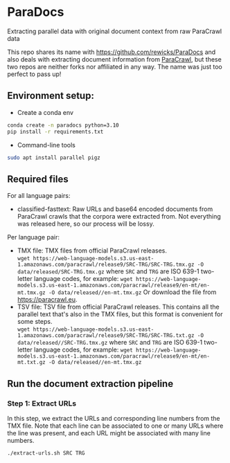 # ParaDocs
Extracting parallel data with original document context from raw ParaCrawl data

This repo shares its name with https://github.com/rewicks/ParaDocs and also deals with extracting document information from [ParaCrawl](https://paracrawl.eu/), but these two repos are neither forks nor affiliated in any way. The name was just too perfect to pass up!

## Environment setup:
<!-- PPTODO -->
* Create a conda env
```bash
conda create -n paradocs python=3.10
pip install -r requirements.txt
```
* Command-line tools
```bash
sudo apt install parallel pigz
```

## Required files
For all language pairs:
* classified-fasttext: Raw URLs and base64 encoded documents from ParaCrawl crawls that the corpora were extracted from. Not everything was released here, so our process will be lossy.

Per language pair:
* TMX file: TMX files from official ParaCrawl releases.  
`wget https://web-language-models.s3.us-east-1.amazonaws.com/paracrawl/release9/SRC-TRG/SRC-TRG.tmx.gz -O data/released/SRC-TRG.tmx.gz`
where `SRC` and `TRG` are ISO 639-1 two-letter language codes, for example:
`wget https://web-language-models.s3.us-east-1.amazonaws.com/paracrawl/release9/en-mt/en-mt.tmx.gz -O data/released//en-mt.tmx.gz`
Or download the file from https://paracrawl.eu.
* TSV file: TSV file from official ParaCrawl releases. This contains all the parallel text that's also in the TMX files, but this format is convenient for some steps.  
`wget https://web-language-models.s3.us-east-1.amazonaws.com/paracrawl/release9/SRC-TRG/SRC-TRG.txt.gz -O data/released//SRC-TRG.tmx.gz`
where `SRC` and `TRG` are ISO 639-1 two-letter language codes, for example:
`wget https://web-language-models.s3.us-east-1.amazonaws.com/paracrawl/release9/en-mt/en-mt.txt.gz -O data/released//en-mt.tmx.gz`

## Run the document extraction pipeline
### Step 1: Extract URLs
In this step, we extract the URLs and corresponding line numbers from the TMX file. Note that each line can be associated to one or many URLs where the line was present, and each URL might be associated with many line numbers.

```bash
./extract-urls.sh SRC TRG
```
